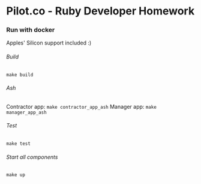 # Pilot.co - Ruby Developer Homework

### Run with docker
Apples' Silicon support included :)

###### Build
`make build`

###### Ash
Contractor app: `make contractor_app_ash`
Manager app: `make manager_app_ash`

###### Test
`make test`

###### Start all components
`make up`
